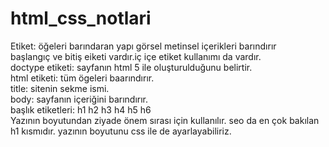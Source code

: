 # html_css_notlari
Etiket: öğeleri barındaran yapı görsel metinsel içerikleri barındırır
<br>
başlangıç ve bitiş eiketi vardır.iç içe etiket kullanımı da vardır.<br>
doctype etiketi: sayfanın html 5 ile oluşturulduğunu belirtir.<br>
html etiketi: tüm ögeleri baarındırır.<br>
title: sitenin sekme ismi.<br>
body: sayfanın içeriğini barındırır.<br>
başlık etiketleri: h1 h2 h3 h4 h5 h6<br>
Yazının boyutundan ziyade önem sırası için kullanılır. 
seo da en çok bakılan h1 kısmıdır. yazının boyutunu css ile de ayarlayabiliriz. 
